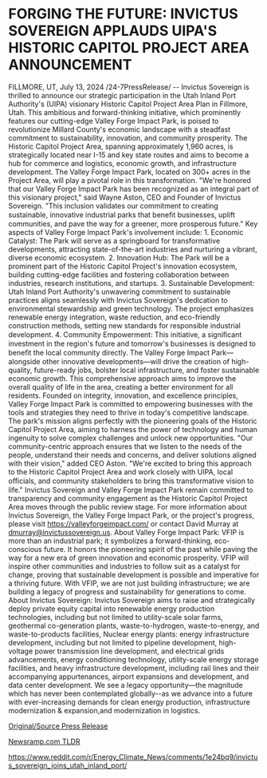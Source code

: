 # FORGING THE FUTURE: INVICTUS SOVEREIGN APPLAUDS UIPA'S HISTORIC CAPITOL PROJECT AREA ANNOUNCEMENT

FILLMORE, UT, July 13, 2024 /24-7PressRelease/ -- Invictus Sovereign is thrilled to announce our strategic participation in the Utah Inland Port Authority's (UIPA) visionary Historic Capitol Project Area Plan in Fillmore, Utah. This ambitious and forward-thinking initiative, which prominently features our cutting-edge Valley Forge Impact Park, is poised to revolutionize Millard County's economic landscape with a steadfast commitment to sustainability, innovation, and community prosperity.  The Historic Capitol Project Area, spanning approximately 1,960 acres, is strategically located near I-15 and key state routes and aims to become a hub for commerce and logistics, economic growth, and infrastructure development. The Valley Forge Impact Park, located on 300+ acres in the Project Area, will play a pivotal role in this transformation.  "We're honored that our Valley Forge Impact Park has been recognized as an integral part of this visionary project," said Wayne Aston, CEO and Founder of Invictus Sovereign. "This inclusion validates our commitment to creating sustainable, innovative industrial parks that beneﬁt businesses, uplift communities, and pave the way for a greener, more prosperous future."  Key aspects of Valley Forge Impact Park's involvement include:  1.	Economic Catalyst: The Park will serve as a springboard for transformative developments, attracting state-of-the-art industries and nurturing a vibrant, diverse economic ecosystem.  2.	Innovation Hub: The Park will be a prominent part of the Historic Capitol Project's innovation ecosystem, building cutting-edge facilities and fostering collaboration between industries, research institutions, and startups.  3.	Sustainable Development: Utah Inland Port Authority's unwavering commitment to sustainable practices aligns seamlessly with Invictus Sovereign's dedication to environmental stewardship and green technology. The project emphasizes renewable energy integration, waste reduction, and eco-friendly construction methods, setting new standards for responsible industrial development.  4.	Community Empowerment: This initiative, a signiﬁcant investment in the region's future and tomorrow's businesses is designed to beneﬁt the local community directly. The Valley Forge Impact Park—alongside other innovative developments—will drive the creation of high-quality, future-ready jobs, bolster local infrastructure, and foster sustainable economic growth. This comprehensive approach aims to improve the overall quality of life in the area, creating a better environment for all residents.  Founded on integrity, innovation, and excellence principles, Valley Forge Impact Park is committed to empowering businesses with the tools and strategies they need to thrive in today's competitive landscape. The park's mission aligns perfectly with the pioneering goals of the Historic Capitol Project Area, aiming to harness the power of technology and human ingenuity to solve complex challenges and unlock new opportunities.  "Our community-centric approach ensures that we listen to the needs of the people, understand their needs and concerns, and deliver solutions aligned with their vision," added CEO Aston. "We're excited to bring this approach to the Historic Capitol Project Area and work closely with UIPA, local oﬃcials, and community stakeholders to bring this transformative vision to life."  Invictus Sovereign and Valley Forge Impact Park remain committed to transparency and community engagement as the Historic Capitol Project Area moves through the public review stage. For more information about Invictus Sovereign, the Valley Forge Impact Park, or the project's progress, please visit https://valleyforgeimpact.com/ or contact David Murray at dmurray@invictussovereign.us.  About Valley Forge Impact Park: VFIP is more than an industrial park; it symbolizes a forward-thinking, eco-conscious future. It honors the pioneering spirit of the past while paving the way for a new era of green innovation and economic prosperity. VFIP will inspire other communities and industries to follow suit as a catalyst for change, proving that sustainable development is possible and imperative for a thriving future. With VFIP, we are not just building infrastructure; we are building a legacy of progress and sustainability for generations to come.  About Invictus Sovereign: Invictus Sovereign aims to raise and strategically deploy private equity capital into renewable energy production technologies, including but not limited to utility-scale solar farms, geothermal co-generation plants, waste-to-hydrogen, waste-to-energy, and waste-to-products facilities,  Nuclear energy plants: energy infrastructure development, including but not limited to pipeline development, high-voltage power transmission line development, and electrical grids advancements, energy conditioning technology, utility-scale energy storage facilities, and heavy infrastructure development, including rail lines and their accompanying appurtenances, airport expansions and development, and data center development. We see a legacy opportunity—the magnitude which has never been contemplated globally--as we advance into a future with ever-increasing demands for clean energy production, infrastructure modernization & expansion,and modernization in logistics. 

[Original/Source Press Release](https://www.24-7pressrelease.com/press-release/512514/forging-the-future-invictus-sovereign-applauds-uipas-historic-capitol-project-area-announcement)
                    

[Newsramp.com TLDR](None) 

https://www.reddit.com/r/Energy_Climate_News/comments/1e24bq9/invictus_sovereign_joins_utah_inland_port/